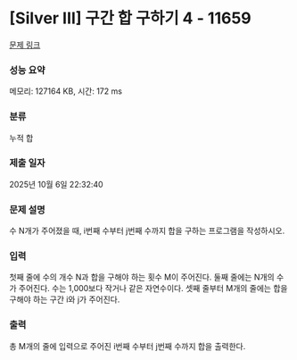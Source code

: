 # [Silver III] 구간 합 구하기 4 - 11659 

[문제 링크](https://www.acmicpc.net/problem/11659) 

### 성능 요약

메모리: 127164 KB, 시간: 172 ms

### 분류

누적 합

### 제출 일자

2025년 10월 6일 22:32:40

### 문제 설명

<p style="user-select: auto !important;">수 N개가 주어졌을 때, i번째 수부터 j번째 수까지 합을 구하는 프로그램을 작성하시오.</p>

### 입력 

 <p style="user-select: auto !important;">첫째 줄에 수의 개수 N과 합을 구해야 하는 횟수 M이 주어진다. 둘째 줄에는 N개의 수가 주어진다. 수는 1,000보다 작거나 같은 자연수이다. 셋째 줄부터 M개의 줄에는 합을 구해야 하는 구간 i와 j가 주어진다.</p>

### 출력 

 <p style="user-select: auto !important;">총 M개의 줄에 입력으로 주어진 i번째 수부터 j번째 수까지 합을 출력한다.</p>

